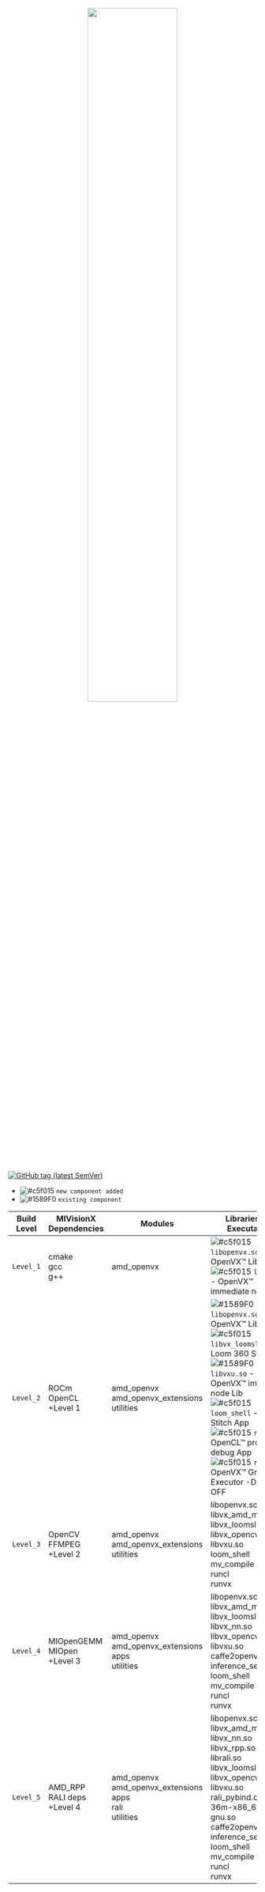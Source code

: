 <p align="center"><img width="60%" src="https://github.com/GPUOpen-ProfessionalCompute-Libraries/MIVisionX/raw/master/docs/images/MIVisionX.png" /></p>


[![GitHub tag (latest SemVer)](https://img.shields.io/github/v/tag/GPUOpen-ProfessionalCompute-Libraries/MIVisionX?style=for-the-badge)](https://github.com/GPUOpen-ProfessionalCompute-Libraries/MIVisionX/releases)

- ![#c5f015](https://via.placeholder.com/15/c5f015/000000?text=+) `new component added`
- ![#1589F0](https://via.placeholder.com/15/1589F0/000000?text=+) `existing component`

| Build Level | MIVisionX Dependencies | Modules | Libraries and Executables |
|-------------|------------------------|---------|---------------------------|
| `Level_1` |cmake <br> gcc <br> g++|amd_openvx|![#c5f015](https://via.placeholder.com/15/c5f015/000000?text=+) `libopenvx.so` - OpenVX™ Lib<br> ![#c5f015](https://via.placeholder.com/15/c5f015/000000?text=+) `libvxu.so` - OpenVX™ immediate node Lib|
| `Level_2` |ROCm OpenCL <br> +Level 1|amd_openvx <br> amd_openvx_extensions <br> utilities | ![#1589F0](https://via.placeholder.com/15/1589F0/000000?text=+) `libopenvx.so`  - OpenVX™ Lib <br> ![#c5f015](https://via.placeholder.com/15/c5f015/000000?text=+) `libvx_loomsl.so` - Loom 360 Stitch Lib <br> ![#1589F0](https://via.placeholder.com/15/1589F0/000000?text=+) `libvxu.so` - OpenVX™ immediate node Lib <br> ![#c5f015](https://via.placeholder.com/15/c5f015/000000?text=+) `loom_shell` - 360 Stitch App <br> ![#c5f015](https://via.placeholder.com/15/c5f015/000000?text=+) `runcl` - OpenCL™ program debug App <br> ![#c5f015](https://via.placeholder.com/15/c5f015/000000?text=+) `runvx` - OpenVX™ Graph Executor -Display OFF|
| `Level_3` |OpenCV <br>  FFMPEG <br> +Level 2|amd_openvx <br> amd_openvx_extensions <br> utilities|libopenvx.so <br>  libvx_amd_media.so <br>  libvx_loomsl.so <br>  libvx_opencv.so <br>  libvxu.so <br> loom_shell <br>  mv_compile <br>  runcl <br>  runvx|
| `Level_4` |MIOpenGEMM <br> MIOpen <br> +Level 3|amd_openvx <br>  amd_openvx_extensions <br> apps <br> utilities|libopenvx.so <br>  libvx_amd_media.so <br>  libvx_loomsl.so <br>  libvx_nn.so <br>  libvx_opencv.so <br>  libvxu.so <br> caffe2openvx <br>  inference_server_app <br>  loom_shell <br>  mv_compile <br>  runcl <br>  runvx|
| `Level_5` |AMD_RPP <br> RALI deps <br> +Level 4|amd_openvx <br> amd_openvx_extensions <br> apps <br> rali <br> utilities|libopenvx.so <br>  libvx_amd_media.so  <br> libvx_nn.so <br> libvx_rpp.so <br> librali.so   <br>  libvx_loomsl.so <br> libvx_opencv.so <br>  libvxu.so <br> rali_pybind.cpython-36m-x86_64-linux-gnu.so <br> caffe2openvx <br>  inference_server_app <br>  loom_shell <br>  mv_compile <br>  runcl <br>  runvx |

